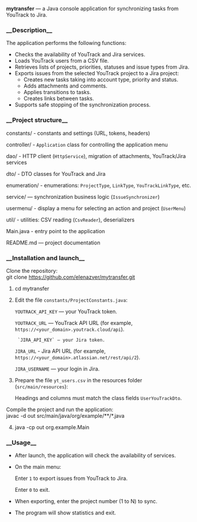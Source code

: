 
__mytransfer__ — a Java console application for synchronizing tasks from YouTrack to Jira.

<h3>__Description__</h3>


The application performs the following functions:



* Checks the availability of YouTrack and Jira services.
* Loads YouTrack users from a CSV file.
* Retrieves lists of projects, priorities, statuses and issue types from Jira.
* Exports issues from the selected YouTrack project to a Jira project:
    * Creates new tasks taking into account type, priority and status.
    * Adds attachments and comments.
    * Applies transitions to tasks.
    * Creates links between tasks.
* Supports safe stopping of the synchronization process.

<h3>__Project structure__</h3>


constants/ - constants and settings (URL, tokens, headers)

controller/ - `Application` class for controlling the application menu

dao/ - HTTP client (`HttpService`), migration of attachments, YouTrack/Jira services

dto/ - DTO classes for YouTrack and Jira

enumeration/ - enumerations: `ProjectType`, `LinkType`, `YouTrackLinkType`, etc.

service/ — synchronization business logic (`IssueSynchronizer`)

usermenu/ - display a menu for selecting an action and project (`UserMenu`)

util/ - utilities: CSV reading (`CsvReader`), deserializers

Main.java - entry point to the application

README.md — project documentation

<h3>__Installation and launch__</h3>


Clone the repository: \
git clone https://github.com/elenazver/mytransfer.git



1. cd mytransfer
2. Edit the file `constants/ProjectConstants.java`:

    `YOUTRACK_API_KEY` — your YouTrack token.


    `YOUTRACK_URL` — YouTrack API URL (for example, `https://<your_domain>.youtrack.cloud/api`).


        `JIRA_API_KEY` — your Jira token.


    `JIRA_URL` - Jira API URL (for example, `https://<your_domain>.atlassian.net/rest/api/2`).


    `JIRA_USERNAME` — your login in Jira.

3. Prepare the file `yt_users.csv` in the resources folder (`src/main/resources`):

    Headings and columns must match the class fields `UserYouTrackDto`.


Compile the project and run the application: \
javac -d out src/main/java/org/example/**/*.java



4. java -cp out org.example.Main

<h3>__Usage__</h3>




* After launch, the application will check the availability of services.
* On the main menu:

    Enter `1` to export issues from YouTrack to Jira.


    Enter `0` to exit.

* When exporting, enter the project number (1 to N) to sync.
* The program will show statistics and exit.
